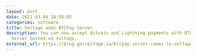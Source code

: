 ```yaml
---
layout: post
date: 2021-03-04 10:58:05
categories: software
title: Voltage adds BTCPay Server
description: You can now accept Bitcoin and Lightning payments with BTCPay
  Server hosted on Voltage.
external_url: https://blog.getvoltage.io/btcpay-server-comes-to-voltage/
---
```

